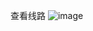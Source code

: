 查看线路
![image](https://note.youdao.com/yws/api/personal/file/73A93585AF0D498CB0AB908EBB1B3CCF?method=download&shareKey=1934824f7ed71ad596f4994ccfe0874b)